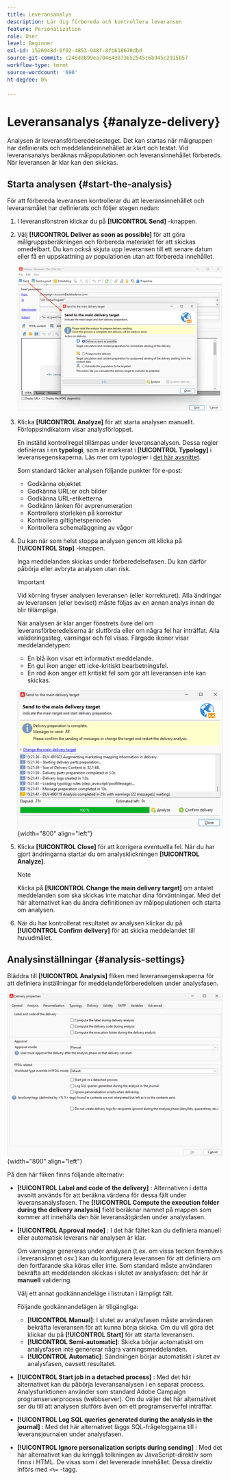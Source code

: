 ```yaml
---
title: Leveransanalys
description: Lär dig förbereda och kontrollera leveransen
feature: Personalization
role: User
level: Beginner
exl-id: 1526048d-9f02-4853-948f-8fb618670dbd
source-git-commit: c248dd899ea704e43873652545c6b945c2915b57
workflow-type: tm+mt
source-wordcount: '690'
ht-degree: 0%

---
```


# Leveransanalys {#analyze-delivery}

Analysen är leveransförberedelsesteget. Det kan startas när målgruppen har definierats och meddelandeinnehållet är klart och testat. Vid leveransanalys beräknas målpopulationen och leveransinnehållet förbereds. När leveransen är klar kan den skickas.

## Starta analysen {#start-the-analysis}

För att förbereda leveransen kontrollerar du att leveransinnehållet och leveransmålet har definierats och följer stegen nedan:

1. I leveransfönstren klickar du på **[!UICONTROL Send]** -knappen.
1. Välj **[!UICONTROL Deliver as soon as possible]** för att göra målgruppsberäkningen och förbereda materialet för att skickas omedelbart. Du kan också skjuta upp leveransen till ett senare datum eller få en uppskattning av populationen utan att förbereda innehållet.

   ![](assets/delivery-analysis-start.png)

1. Klicka **[!UICONTROL Analyze]** för att starta analysen manuellt. Förloppsindikatorn visar analysförloppet.

   En inställd kontrollregel tillämpas under leveransanalysen. Dessa regler definieras i en **typologi**, som är markerat i **[!UICONTROL Typology]** i leveransegenskaperna. Läs mer om typologier i [det här avsnittet](../../automation/campaign-opt/campaign-typologies.md).

   Som standard täcker analysen följande punkter för e-post:

   * Godkänna objektet
   * Godkänna URL:er och bilder
   * Godkänna URL-etiketterna
   * Godkänn länken för avprenumeration
   * Kontrollera storleken på korrektur
   * Kontrollera giltighetsperioden
   * Kontrollera schemaläggning av vågor


1. Du kan när som helst stoppa analysen genom att klicka på **[!UICONTROL Stop]** -knappen.

   Inga meddelanden skickas under förberedelsefasen. Du kan därför påbörja eller avbryta analysen utan risk.

   >[!IMPORTANT]
   >
   >Vid körning fryser analysen leveransen (eller korrekturet). Alla ändringar av leveransen (eller beviset) måste följas av en annan analys innan de blir tillämpliga.

   När analysen är klar anger fönstrets övre del om leveransförberedelserna är slutförda eller om några fel har inträffat. Alla valideringssteg, varningar och fel visas. Färgade ikoner visar meddelandetypen:

   * En blå ikon visar ett informativt meddelande.
   * En gul ikon anger ett icke-kritiskt bearbetningsfel.
   * En röd ikon anger ett kritiskt fel som gör att leveransen inte kan skickas.

   ![](assets/delivery-analysis-results.png){width="800" align="left"}

1. Klicka **[!UICONTROL Close]** för att korrigera eventuella fel. När du har gjort ändringarna startar du om analysklickningen **[!UICONTROL Analyze]**.

   >[!NOTE]
   >
   >Klicka på **[!UICONTROL Change the main delivery target]** om antalet meddelanden som ska skickas inte matchar dina förväntningar. Med det här alternativet kan du ändra definitionen av målpopulationen och starta om analysen.

1. När du har kontrollerat resultatet av analysen klickar du på **[!UICONTROL Confirm delivery]** för att skicka meddelandet till huvudmålet.


## Analysinställningar {#analysis-settings}

Bläddra till **[!UICONTROL Analysis]** fliken med leveransegenskaperna för att definiera inställningar för meddelandeförberedelsen under analysfasen.

![](assets/delivery-properties-analysis-tab.png){width="800" align="left"}

På den här fliken finns följande alternativ:

* **[!UICONTROL Label and code of the delivery]** : Alternativen i detta avsnitt används för att beräkna värdena för dessa fält under leveransanalysfasen. The **[!UICONTROL Compute the execution folder during the delivery analysis]** field beräknar namnet på mappen som kommer att innehålla den här leveransåtgärden under analysfasen.

* **[!UICONTROL Approval mode]** : I det här fältet kan du definiera manuell eller automatisk leverans när analysen är klar.

   Om varningar genereras under analysen (t.ex. om vissa tecken framhävs i leveransämnet osv.) kan du konfigurera leveransen för att definiera om den fortfarande ska köras eller inte. Som standard måste användaren bekräfta att meddelanden skickas i slutet av analysfasen: det här är **manuell** validering.

   Välj ett annat godkännandeläge i listrutan i lämpligt fält.

   Följande godkännandelägen är tillgängliga:

   * **[!UICONTROL Manual]**: I slutet av analysfasen måste användaren bekräfta leveransen för att kunna börja skicka. Om du vill göra det klickar du på **[!UICONTROL Start]** för att starta leveransen.
   * **[!UICONTROL Semi-automatic]**: Skicka börjar automatiskt om analysfasen inte genererar några varningsmeddelanden.
   * **[!UICONTROL Automatic]**: Sändningen börjar automatiskt i slutet av analysfasen, oavsett resultatet.

* **[!UICONTROL Start job in a detached process]** : Med det här alternativet kan du påbörja leveransanalysen i en separat process. Analysfunktionen använder som standard Adobe Campaign programserverprocess (webbserver). Om du väljer det här alternativet ser du till att analysen slutförs även om ett programserverfel inträffar.
* **[!UICONTROL Log SQL queries generated during the analysis in the journal]** : Med det här alternativet läggs SQL-frågeloggarna till i leveransjournalen under analysfasen.
* **[!UICONTROL Ignore personalization scripts during sending]** : Med det här alternativet kan du kringgå tolkningen av JavaScript-direktiv som finns i HTML. De visas som i det levererade innehållet. Dessa direktiv införs med `<%=` -tagg.
